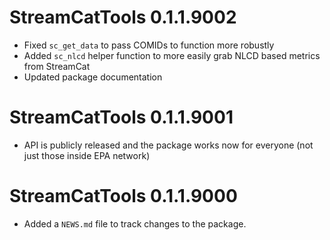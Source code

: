 # StreamCatTools 0.1.1.9002

* Fixed `sc_get_data` to pass COMIDs to function more robustly
* Added `sc_nlcd` helper function to more easily grab NLCD based metrics from StreamCat
* Updated package documentation

# StreamCatTools 0.1.1.9001

* API is publicly released and the package works now for everyone (not just those inside EPA network)

# StreamCatTools 0.1.1.9000

* Added a `NEWS.md` file to track changes to the package.
